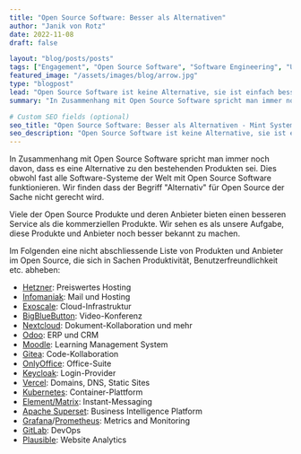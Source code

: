 ```yaml
---
title: "Open Source Software: Besser als Alternativen"
author: "Janik von Rotz"
date: 2022-11-08
draft: false

layout: "blog/posts/posts"
tags: ["Engagement", "Open Source Software", "Software Engineering", "Unternehmen"]
featured_image: "/assets/images/blog/arrow.jpg"
type: "blogpost"
lead: "Open Source Software ist keine Alternative, sie ist einfach besser."
summary: "In Zusammenhang mit Open Source Software spricht man immer noch davon, dass es eine Alternative zu den bestehenden Produkten sei. Dies obwohl fast alle Software-Systeme der Welt mit Open Source Softwa..."

# Custom SEO fields (optional)
seo_title: "Open Source Software: Besser als Alternativen - Mint System GmbH"
seo_description: "Open Source Software ist keine Alternative, sie ist einfach besser."
---
```


In Zusammenhang mit Open Source Software spricht man immer noch davon, dass es eine Alternative zu den bestehenden Produkten sei.
Dies obwohl fast alle Software-Systeme der Welt mit Open Source Software funktionieren. Wir finden dass der Begriff "Alternativ" für Open Source der Sache nicht gerecht wird.

Viele der Open Source Produkte und deren Anbieter bieten einen besseren Service als die kommerziellen Produkte.
Wir sehen es als unsere Aufgabe, diese Produkte und Anbieter noch besser bekannt zu machen.

Im Folgenden eine nicht abschliessende Liste von Produkten und Anbieter im Open Source, die sich in Sachen Produktivität, Benutzerfreundlichkeit etc. abheben:

- [Hetzner](https://www.hetzner.com/): Preiswertes Hosting
- [Infomaniak](https://www.infomaniak.com/de): Mail und Hosting
- [Exoscale](https://www.exoscale.com/): Cloud-Infrastruktur
- [BigBlueButton](https://bigbluebutton.org/): Video-Konferenz
- [Nextcloud](https://nextcloud.com/): Dokument-Kollaboration und mehr
- [Odoo](https://www.odoo.com/de_DE): ERP und CRM
- [Moodle](https://moodle.org/): Learning Management System
- [Gitea](https://about.gitea.com/): Code-Kollaboration
- [OnlyOffice](https://www.onlyoffice.com/): Office-Suite
- [Keycloak](https://www.keycloak.org/): Login-Provider
- [Vercel](https://vercel.com/): Domains, DNS, Static Sites
- [Kubernetes](https://kubernetes.io/): Container-Plattform
- [Element/Matrix](https://element.io/): Instant-Messaging
- [Apache Superset](https://superset.apache.org/): Business Intelligence Platform
- [Grafana](https://grafana.com/)/[Prometheus](https://prometheus.io/): Metrics and Monitoring
- [GitLab](https://about.gitlab.com/): DevOps
- [Plausible](https://plausible.io/): Website Analytics